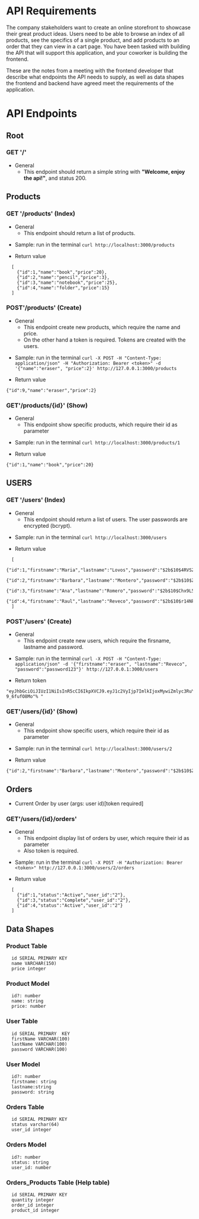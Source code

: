 # API Requirements
The company stakeholders want to create an online storefront to showcase their great product ideas. Users need to be able to browse an index of all products, see the specifics of a single product, and add products to an order that they can view in a cart page. You have been tasked with building the API that will support this application, and your coworker is building the frontend.

These are the notes from a meeting with the frontend developer that describe what endpoints the API needs to supply, as well as data shapes the frontend and backend have agreed meet the requirements of the application. 

# API Endpoints

## Root
### GET '/'
- General
  - This endpoint should return a simple string with **"Welcome, enjoy the api!"**, and status 200.

## Products
### GET '/products' (Index)

- General
  - This endpoint should return a list of products.

* Sample: run in the terminal  `curl http://localhost:3000/products`

- Return value

```
  [ 
    {"id":1,"name":"book","price":20},
    {"id":2,"name":"pencil","price":3},
    {"id":3,"name":"notebook","price":25},
    {"id":4,"name":"folder","price":15}
  ]
```

### POST'/products' (Create)

- General
  - This endpoint create new products, which require the name and price.
  - On the other hand a token is required. Tokens are created with the users.

* Sample: run in the terminal  `curl -X POST -H "Content-Type: application/json" -H "Authorization: Bearer <token>" -d '{"name":"eraser", "price":2}' http://127.0.0.1:3000/products `

- Return value

```
{"id":9,"name":"eraser","price":2}
```

### GET'/products/{id}' (Show)

- General
  - This endpoint show specific products, which require their id as parameter

* Sample: run in the terminal  `curl http://localhost:3000/products/1`

- Return value

```
{"id":1,"name":"book","price":20}
```

## USERS
### GET '/users' (Index)

- General
  - This endpoint should return a list of users. The user passwords are encrypted (bcrypt).

* Sample: run in the terminal  `curl http://localhost:3000/users`

- Return value

```
  [ 
    {"id":1,"firstname":"Maria","lastname":"Lovos","password":"$2b$10$4RVSZzgDCRFD/.beXtBQg.CUEHoRa0fp.xB7zCkOYPmxiCowtsJF6"},
    {"id":2,"firstname":"Barbara","lastname":"Montero","password":"$2b$10$Z3SWHTY58yoP0hQJquf9LO58h2z/Sq5CvGnIN77BafKT5qLv755IK"},
    {"id":3,"firstname":"Ana","lastname":"Romero","password":"$2b$10$Chx9L56OPlg10YWmOfo93Ok1OcdESsGGTtY4GQg7aX47Od1Dc.XS6"},
    {"id":4,"firstname":"Raul","lastname":"Reveco","password":"$2b$10$r14NkARq9G2yrBuk6A3Nfu05b4/9.QD41xPc.RaJwxPX/vAEyzM96"}
  ]
```

### POST'/users' (Create)

- General
  - This endpoint create new users, which require the firsname, lastname and password.

* Sample: run in the terminal  `curl -X POST -H "Content-Type: application/json" -d '{"firstname":"eraser", "lastname":"Reveco", "password":"password123"}' http://127.0.0.1:3000/users `

- Return token

```
"eyJhbGciOiJIUzI1NiIsInR5cCI6IkpXVCJ9.eyJ1c2VyIjp7ImlkIjoxMywiZmlyc3RuYW1lIjoiZXJhc2VyIiwibGFzdG5hbWUiOiJSZXZlY28iLCJwYXNzd29yZCI6IiQyYiQxMCQ4OW9ocGVpRXdrMTMxU2MvcFMuNERlYnI0L2FQbjMvYXRHQ1FuQTNRdlp6enJOWXdobWNoaSJ9LCJpYXQiOjE2NTY4NDQwNzJ9.mb63ChGeTj8N0SZEuWKt1AoFFyZy4Fe1-9_6fufO8Mo"% "
```

### GET'/users/{id}' (Show)

- General
  - This endpoint show specific users, which require their id as parameter

* Sample: run in the terminal  `curl http://localhost:3000/users/2`

- Return value

```
{"id":2,"firstname":"Barbara","lastname":"Montero","password":"$2b$10$Z3SWHTY58yoP0hQJquf9LO58h2z/Sq5CvGnIN77BafKT5qLv755IK"}
```


## Orders
- Current Order by user (args: user id)[token required]

### GET'/users/{id}/orders'

- General
  - This endpoint display list of orders by user, which require their id as parameter
  - Also token is required.

* Sample: run in the terminal  `curl -X POST -H "Authorization: Bearer <token>" http://127.0.0.1:3000/users/2/orders `

- Return value

```
  [
    {"id":1,"status":"Active","user_id":"2"},
    {"id":3,"status":"Complete","user_id":"2"},
    {"id":4,"status":"Active","user_id":"2"}
  ]
```

## Data Shapes

### Product Table

```
  id SERIAL PRIMARY KEY
  name VARCHAR(150)
  price integer
```

### Product Model

```
  id?: number
  name: string
  price: number
```

### User Table

```
  id SERIAL PRIMARY  KEY
  firstName VARCHAR(100)
  lastName VARCHAR(100)
  password VARCHAR(100)
```

### User Model
```
  id?: number
  firstname: string
  lastname:string
  password: string
```

### Orders Table
```
  id SERIAL PRIMARY KEY
  status varchar(64)
  user_id integer
```

### Orders Model
```
  id?: number
  status: string
  user_id: number
```

### Orders_Products Table (Help table)
```
  id SERIAL PRIMARY KEY
  quantity integer
  order_id integer
  product_id integer
```
